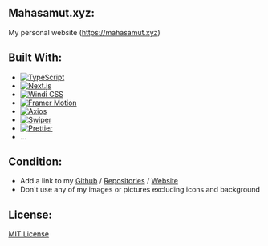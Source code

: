 ## Mahasamut.xyz:

My personal website (https://mahasamut.xyz)

## Built With:

-   [![TypeScript](https://img.shields.io/static/v1?style=for-the-badge&message=TypeScript&color=3178C6&logo=TypeScript&logoColor=FFFFFF&label=)](https://www.typescriptlang.org/)
-   [![Next.js](https://img.shields.io/static/v1?style=for-the-badge&message=Next.js&color=000000&logo=Next.js&logoColor=FFFFFF&label=)](https://nextjs.org)
-   [![Windi CSS](https://img.shields.io/static/v1?style=for-the-badge&message=Windi+CSS&color=222222&logo=Windi+CSS&logoColor=48B0F1&label=)](https://windicss.org/)
-   [![Framer Motion](https://img.shields.io/static/v1?style=for-the-badge&message=Framer&color=0055FF&logo=Framer&logoColor=FFFFFF&label=)](https://www.framer.com/motion)
-   [![Axios](https://img.shields.io/static/v1?style=for-the-badge&message=Axios&color=5A29E4&logo=Axios&logoColor=FFFFFF&label=)](https://axios-http.com)
-   [![Swiper](https://img.shields.io/static/v1?style=for-the-badge&message=Swiper&color=6332F6&logo=Swiper&logoColor=FFFFFF&label=)](https://swiperjs.com)
-   [![Prettier](https://img.shields.io/static/v1?style=for-the-badge&message=Prettier&color=222222&logo=Prettier&logoColor=F7B93E&label=)](https://prettier.io)
-   ...

## Condition:

-   Add a link to my [Github](https://github.com/M4h45amu7x) / [Repositories](https://github.com/M4h45amu7x/Mahasamut.xyz-Redesign) / [Website](https://mahasamut.xyz)
-   Don't use any of my images or pictures excluding icons and background

## License:

[MIT License](./LICENSE.md)
